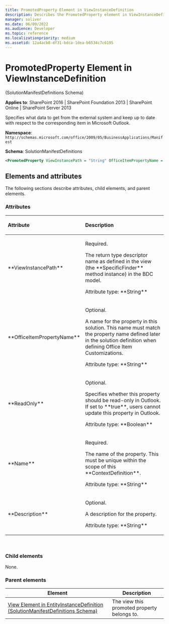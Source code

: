 ```yaml
---
title: PromotedProperty Element in ViewInstanceDefinition
description: Describes the PromotedProperty element in ViewInstanceDefinition and provides the elements and attributes.
manager: soliver
ms.date: 06/09/2022
ms.audience: Developer
ms.topic: reference
ms.localizationpriority: medium
ms.assetid: 12a4acb8-df31-bdca-1dea-b6534c7c6195
---
```


# PromotedProperty Element in ViewInstanceDefinition

(SolutionManifestDefinitions Schema)

**Applies to**: SharePoint 2016 | SharePoint Foundation 2013 | SharePoint Online | SharePoint Server 2013

Specifies what data to get from the external system and keep up to date with respect to the corresponding item in Microsoft Outlook.

**Namespace**: `http://schemas.microsoft.com/office/2009/05/BusinessApplications/Manifest`

**Schema**: SolutionManifestDefinitions

```XML
<PromotedProperty ViewInstancePath = "String" OfficeItemPropertyName = "String" ReadOnly = "Boolean" Name = "String" Description = "String"> </PromotedProperty>
```

## Elements and attributes

The following sections describe attributes, child elements, and parent elements.

### Attributes

<table>
<colgroup>
<col width="20%" />
<col width="80%" />
</colgroup>
<thead>
<tr class="header">
<th align="left"><p>Attribute</p></th>
<th align="left"><p>Description</p></th>
</tr>
</thead>
<tbody>
<tr class="odd">
<td align="left"><p>**ViewInstancePath**</p></td>
<td align="left"><p>Required.</p>
<p>The return type descriptor name as defined in the view (the **SpecificFinder** method instance) in the BDC model.</p>
<p>Attribute type: **String**</p></td>
</tr>
<tr class="even">
<td align="left"><p>**OfficeItemPropertyName**</p></td>
<td align="left"><p>Optional.</p>
<p>A name for the property in this solution. This name must match the property name defined later in the solution definition when defining Office Item Customizations.</p>
<p>Attribute type: **String**</p></td>
</tr>
<tr class="odd">
<td align="left"><p>**ReadOnly**</p></td>
<td align="left"><p>Optional.</p>
<p>Specifies whether this property should be read-only in Outlook. If set to **true**, users cannot update this property in Outlook.</p>
<p>Attribute type: **Boolean**</p></td>
</tr>
<tr class="even">
<td align="left"><p>**Name**</p></td>
<td align="left"><p>Required.</p>
<p>The name of the property. This must be unique within the scope of this **ContextDefinition**.</p>
<p>Attribute type: **String**</p></td>
</tr>
<tr class="odd">
<td align="left"><p>**Description**</p></td>
<td align="left"><p>Optional.</p>
<p>A description for the property.</p>
<p>Attribute type: **String**</p></td>
</tr>
</tbody>
</table>

<br/>

### Child elements

None.

### Parent elements


| Element | Description |
| --- | --- |
| [View Element in EntityInstanceDefinition (SolutionManifestDefinitions Schema)](view-element-in-entityinstancedefinition-solutionmanifestdefinitions-schema.md) | The view this promoted property belongs to. |

<br/>

<br/>
